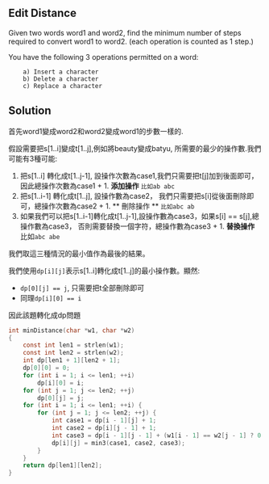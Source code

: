 ## Edit Distance

Given two words word1 and word2, find the minimum number of steps required to convert word1 to word2. (each operation is counted as 1 step.)

You have the following 3 operations permitted on a word:
```
	a) Insert a character
	b) Delete a character
	c) Replace a character
```

## Solution

首先word1變成word2和word2變成word1的步數一樣的.

假設需要把s[1..i]變成t[1..j],例如將beauty變成batyu, 所需要的最少的操作數.我們可能有3種可能:

1. 把s[1..i] 轉化成t[1..j-1], 設操作次數為case1,我們只需要把t[j]加到後面即可，因此總操作次數為case1 + 1. **添加操作** `比如ab abc`
2. 把s[1..i-1] 轉化成t[1..j], 設操作數為case2， 我們只需要把s[i]從後面刪除即可，總操作次數為case2 + 1. ** 刪除操作 ** `比如abc ab`
3. 如果我們可以把s[1..i-1]轉化成t[1..j-1],設操作數為case3，如果s[i] == s[j],總操作數為case3， 否則需要替換一個字符，總操作數為case3 + 1. **替換操作** 比如`abc abe`

我們取這三種情況的最小值作為最後的結果。

我們使用`dp[i][j]`表示s[1..i]轉化成t[1..j]的最小操作數。顯然:

* `dp[0][j] == j`, 只需要把t全部刪除即可
* 同理`dp[i][0] == i`

因此該題轉化成dp問題

```c
int minDistance(char *w1, char *w2)
{
	const int len1 = strlen(w1);
	const int len2 = strlen(w2);
	int dp[len1 + 1][len2 + 1];
	dp[0][0] = 0;
	for (int i = 1; i <= len1; ++i)
		dp[i][0] = i;
	for (int j = 1; j <= len2; ++j)
		dp[0][j] = j;
	for (int i = 1; i <= len1; ++i) {
		for (int j = 1; j <= len2; ++j) {
			int case1 = dp[i - 1][j] + 1;
			int case2 = dp[i][j - 1] + 1;
			int case3 = dp[i - 1][j - 1] + (w1[i - 1] == w2[j - 1] ? 0 : 1);
			dp[i][j] = min3(case1, case2, case3);
		}
	}
	return dp[len1][len2];
}
```
